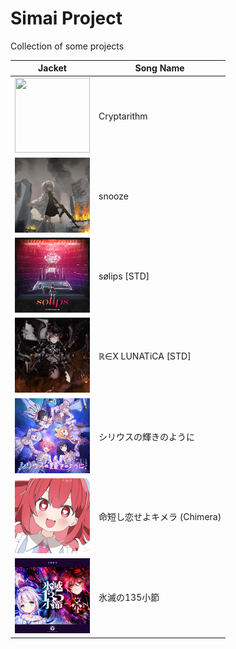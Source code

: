 # Simai Project

Collection of some projects

| Jacket | Song Name |
|--------|-----------|
|<img src="https://raw.githubusercontent.com/XingYanTW/Simai-Project/refs/heads/main/Cryptarithm/bg.png" width="120" height="120">|Cryptarithm|
|<img src="https://raw.githubusercontent.com/XingYanTW/Simai-Project/refs/heads/main/snooze/bg.png" width="120" height="120">|snooze|
|<img src="https://raw.githubusercontent.com/XingYanTW/Simai-Project/refs/heads/main/sølips%20%5BSTD%5D/bg.png" width="120" height="120">|sølips [STD]|
|<img src="https://raw.githubusercontent.com/XingYanTW/Simai-Project/refs/heads/main/ℝ∈Χ%20LUNATiCA%20%5BSTD%5D/bg.png" width="120" height="120">|ℝ∈Χ LUNATiCA [STD]|
|<img src="https://raw.githubusercontent.com/XingYanTW/Simai-Project/refs/heads/main/シリウスの輝きのように/bg.png" width="120" height="120">|シリウスの輝きのように|
|<img src="https://raw.githubusercontent.com/XingYanTW/Simai-Project/refs/heads/main/命短し恋せよキメラ%20%28Chimera%29/bg.png" width="120" height="120">|命短し恋せよキメラ (Chimera)|
|<img src="https://raw.githubusercontent.com/XingYanTW/Simai-Project/refs/heads/main/氷滅の135小節/bg.png" width="120" height="120">|氷滅の135小節|
